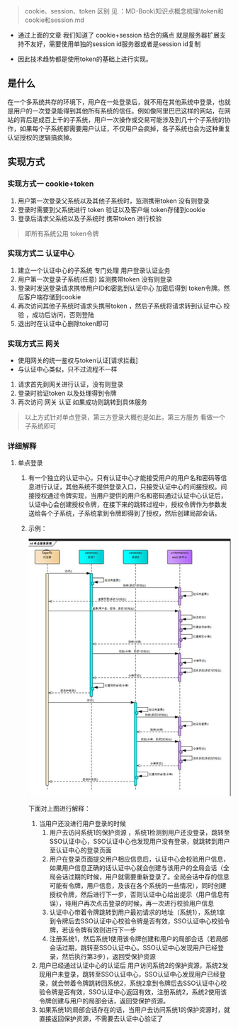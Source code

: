 >   cookie、session、token 区别  见   ：MD-Book\知识点概念梳理\token和cookie和session.md

*    通过上面的文章 我们知道了 cookie+session 结合的痛点 就是服务器扩展支持不友好，需要使用单独的session id服务器或者是session id复制

*   因此技术趋势都是使用token的基础上进行实现。



## 是什么

​	在一个多系统共存的环境下，用户在一处登录后，就不用在其他系统中登录，也就是用户的一次登录能得到其他所有系统的信任。例如像阿里巴巴这样的网站，在网站的背后是成百上千的子系统，用户一次操作或交易可能涉及到几十个子系统的协作，如果每个子系统都需要用户认证，不仅用户会疯掉，各子系统也会为这种重复认证授权的逻辑搞疯掉。





## 实现方式



### 实现方式一  cookie+token



1.  用户第一次登录父系统以及其他子系统时，监测携带token 没有则登录
2.  登录时需要到父系统进行 token 验证以及客户端 token存储到cookie
3.  登录后请求父系统以及子系统时 携带token 进行校验

>   即所有系统公用 token令牌 



### 实现方式二  认证中心



1.  建立一个认证中心的子系统  专门处理 用户登录认证业务
2.  用户第一次登录子系统(任意) 监测携带token 没有则登录
3.  登录时发送登录请求携带用户ID和密匙到认证中心 加密后得到 token令牌。然后客户端存储到cookie
4.  再次访问其他子系统时请求头携带token ，然后子系统将请求转到认证中心 校验 ，成功后访问，否则登陆
5.  退出时在认证中心删除token即可



### 实现方式三  网关

*   使用网关的统一鉴权与token认证[请求拦截]
*   与认证中心类似，只不过流程不一样

1.  请求首先到网关进行认证，没有则登录
2.  登录时验证token 以及处理得到令牌
3.  再次访问 网关 认证 如果成功则跳转到具体服务





>   以上方式针对单点登录，第三方登录大概也是如此，第三方服务 看做一个子系统即可



### 详细解释

1.  单点登录

    1.  有一个独立的认证中心，只有认证中心才能接受用户的用户名和密码等信息进行认证，其他系统不提供登录入口，只接受认证中心的间接授权。间接授权通过令牌实现，当用户提供的用户名和密码通过认证中心认证后，认证中心会创建授权令牌，在接下来的跳转过程中，授权令牌作为参数发送给各个子系统，子系统拿到令牌即得到了授权，然后创建局部会话。

    2.  示例：

        ![image-20210301165114148](单点登录和第三方登录.assets/image-20210301165114148.png)

        下面对上图进行解释：

        1.  当用户还没进行用户登录的时候
            1.  用户去访问系统1的保护资源 ，系统1检测到用户还没登录，跳转至SSO认证中心，SSO认证中心也发现用户没有登录，就跳转到用户至认证中心的登录页面
            2.  用户在登录页面提交用户相应信息后，认证中心会校验用户信息，如果用户信息正确的话认证中心就会创建与该用户的全局会话（全局会话过期的时候，用户就需要重新登录了。全局会话中存的信息可能有令牌，用户信息，及该在各个系统的一些情况），同时创建授权令牌，然后进行下一步，否则认证中心给出提示（用户信息有误），待用户再次点击登录的时候，再一次进行校验用户信息
            3.  认证中心带着令牌跳转到用户最初请求的地址（系统1），系统1拿到令牌后去SSO认证中心校验令牌是否有效，SSO认证中心校验令牌，若该令牌有效则进行下一步
            4.  注册系统1，然后系统1使用该令牌创建和用户的局部会话（若局部会话过期，跳转至SSO认证中心，SSO认证中心发现用户已经登录，然后执行第3步），返回受保护资源
        2.  用户已经通过认证中心的认证后
            用户访问系统2的保护资源，系统2发现用户未登录，跳转至SSO认证中心，SSO认证中心发现用户已经登录，就会带着令牌跳转回系统2，系统2拿到令牌后去SSO认证中心校验令牌是否有效，SSO认证中心返回有效，注册系统2，系统2使用该令牌创建与用户的局部会话，返回受保护资源。
        3.  如果系统1的局部会话存在的话，当用户去访问系统1的保护资源时，就直接返回保护资源，不需要去认证中心验证了




























